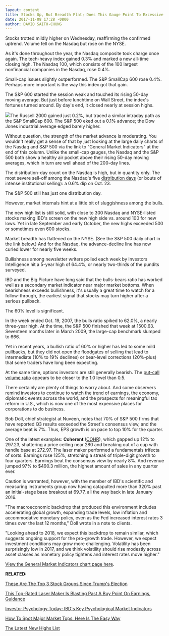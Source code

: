 ```yaml
---
layout: content
title: Stocks Up, But Breadth Flat; Does This Gauge Point To Excessive Optimism?
date: 2017-11-08 17:28 -0800
author: DAVID SAITO-CHUNG
---
```






Stocks trotted mildly higher on Wednesday, reaffirming the confirmed uptrend. Volume fell on the Nasdaq but rose on the NYSE.


As it's done throughout the year, the Nasdaq composite took charge once again. The tech-heavy index gained 0.3% and marked a new all-time closing high. The Nasdaq 100, which consists of the 100 largest nonfinancial companies in the Nasdaq, rose 0.4%.


Small-cap issues slightly outperformed. The S&P SmallCap 600 rose 0.4%. Perhaps more important is the way this index got that gain.


The S&P 600 started the session weak and touched its rising 50-day moving average. But just before lunchtime on Wall Street, the index's fortunes turned around. By day's end, it closed nearly at session highs.


![](https://www.investors.com/wp-content/uploads/2017/11/MP110817-177x300.png)The Russell 2000 gained just 0.2%, but traced a similar intraday path as the S&P SmallCap 600. The S&P 500 eked out a 0.1% advance; the Dow Jones industrial average edged barely higher.


Without question, the strength of the market advance is moderating. You wouldn't really get a sense of that by just looking at the large daily charts of the Nasdaq and S&P 500 via the link to "General Market Indicators" at the end of this column. Unlike the small-cap gauges, the Nasdaq and the S&P 500 both show a healthy air pocket above their rising 50-day moving averages, which in turn are well ahead of the 200-day lines.


The distribution-day count on the Nasdaq is high, but in quantity only. The most severe sell-off among the Nasdaq's five [distribution days](http://www.investors.com/ibd-university/market-timing/market-tops/) (or bouts of intense institutional selling): a 0.6% dip on Oct. 23.


The S&P 500 still has just one distribution day.


However, market internals hint at a little bit of sluggishness among the bulls.


The new high list is still solid, with close to 300 Nasdaq and NYSE-listed stocks making IBD's screen on the new high side vs. around 100 for new lows. Yet in late September and early October, the new highs exceeded 500 or sometimes even 600 stocks.


Market breadth has flattened on the NYSE. (See the S&P 500 daily chart in the link below.) And for the Nasdaq, the advance-decline line has now curled lower for nearly five weeks.


Bullishness among newsletter writers polled each week by Investors Intelligence hit a 5-year high of 64.4%, or nearly two-thirds of the pundits surveyed.


IBD and the Big Picture have long said that the bulls-bears ratio has worked well as a secondary market indicator near major market bottoms. When bearishness exceeds bullishness, it's usually a great time to watch for a follow-through, the earliest signal that stocks may turn higher after a serious pullback.


The 60% level is significant.


In the week ended Oct. 19, 2007, the bulls ratio spiked to 62.0%, a nearly three-year high. At the time, the S&P 500 finished that week at 1500.63. Seventeen months later in March 2009, the large-cap benchmark slumped to 666.


Yet in recent years, a bullish ratio of 60% or higher has led to some mild pullbacks, but they did not open the floodgates of selling that lead to intermediate (10% to 19% declines) or bear-level corrections (20%-plus) that some traders have long been expecting.


At the same time, options investors are still generally bearish. The [put-call volume ratio](https://research.investors.com/psychological-market-indicators/chart?type=putcall) appears to be closer to the 1.0 level than 0.5.


There certainly are plenty of things to worry about. And some observers remind investors to continue to watch the trend of earnings, the economy, diplomatic events across the world, and the prospects for meaningful tax reform in U.S., which is now one of the most expensive places for corporations to do business.


Bob Doll, chief strategist at Nuveen, notes that 70% of S&P 500 firms that have reported Q3 results exceeded the Street's consensus view, and the average beat is 7%. Thus, EPS growth is on pace to top 10% for the quarter.



One of the latest examples: **Coherent** ([COHR](https://research.investors.com/quote.aspx?symbol=COHR)), which gapped up 12% to 297.23, shattering a price ceiling near 280 and breaking out of a cup with handle base at 272.97. The laser maker performed a fundamentals trifecta of sorts. Earnings rose 125%, stretching a streak of triple-digit growth to four quarters. Earnings beat the consensus view by nearly 8%. And revenue jumped 97% to $490.3 million, the highest amount of sales in any quarter ever.


Caution is warranted, however, with the member of IBD's scientific and measuring instruments group now having catapulted more than 320% past an initial-stage base breakout at 69.77, all the way back in late January 2016.


"The macroeconomic backdrop that produced this environment includes accelerating global growth, expanding trade levels, low inflation and accommodative monetary policy, even as the Fed increased interest rates 3 times over the last 12 months," Doll wrote in a note to clients.


"Looking ahead to 2018, we expect this backdrop to remain similar, which suggests ongoing support for the pro-growth trade. However, we expect investment conditions may grow more challenging. Volatility has been surprisingly low in 2017, and we think volatility should rise modestly across asset classes as monetary policy tightens and interest rates move higher."


[View the General Market Indicators chart page here](https://www.investors.com/wp-content/uploads/2017/11/IBD0811153356GMI.pdf).


**RELATED:**


[These Are The Top 3 Stock Groups Since Trump's Election](https://www.investors.com/market-trend/stock-market-today/these-are-the-top-3-stock-groups-since-trumps-election-sp-500-futures/)


[This Top-Rated Laser Maker Is Blasting Past A Buy Point On Earnings, Guidance](https://www.investors.com/stock-lists/ibd-50/coherent-laser-focused-on-growth-stock-soars-on-earnings-guidance/)


[Investor Psychology Today: IBD's Key Psychological Market Indicators](https://research.investors.com/psychological-market-indicators/)


[How To Spot Major Market Tops: Here Is The Easy Way](http://www.investors.com/how-to-invest/investors-corner/how-do-you-spot-a-major-market-top-easy-look-for-heavy-distribution/)


[The Latest New Highs List](https://www.investors.com/ibd-data-tables/)




